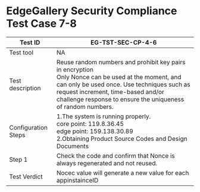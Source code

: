 # EdgeGallery Security Compliance Test Case 7-8

|Test ID   |EG-TST-SEC-CP-4-6   |
| ------------ | ------------ |
|Test tool   |NA   |
|Test description   |Reuse random numbers and prohibit key pairs in encryption<br>Only Nonce can be used at the moment, and can only be used once. Use techniques such as request increment, time-based and/or challenge response to ensure the uniqueness of random numbers.|
|Configuration Steps   |1.The system is running properly.<br>core point: 119.8.36.45<br>edge point: 159.138.30.89<br>2.Obtaining Product Source Codes and Design Documents   |
|Step 1   |Check the code and confirm that Nonce is always regenerated and not reused.|
|Test Verdict   |Nocec value will generate a new value for each appinstainceID |